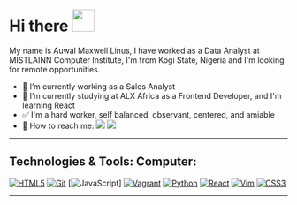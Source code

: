 # Hi there <img src="assets/wave.gif" width="40">

My name is Auwal Maxwell Linus, I have worked as a Data Analyst at MISTLAINN Computer Institute, I'm from Kogi State, Nigeria and I'm looking for remote opportunities.

- 🔭 I’m currently working as a Sales Analyst
- 🌱 I’m currently studying at ALX Africa as a Frontend Developer, and I'm learning React
- ✅ I'm a hard worker, self balanced, observant, centered, and amiable
- 📍 How to reach me: [<img src="https://img.shields.io/badge/Linkedin-0A66C2.svg?&style=plastic&logo=linkedin&logoColor=white"/>](https://www.linkedin.com/in/auwalliinus)
[<img src="https://img.shields.io/badge/Twitter-1DA1F2.svg?&style=plastic&logo=twitter&logoColor=white"/>](https://twitter.com/LinusAuwal)

---

## Technologies & Tools: Computer:

[![HTML5](https://img.shields.io/badge/≡-HTML5-E34F26?&style=flat-square&logo=html5&labelColor=282828)](https://developer.mozilla.org/en-US/docs/Web/HTML)
[![Git](https://img.shields.io/badge/≡-Git-F05032?logo=git&style=flat-square&labelColor=282828)](https://git-scm.com/)
[![JavaScript](https://img.shields.io/badge/≡-JavaScript-F7DF1E?logo=javascript&style=flat-square&labelColor=282828)]
[![Vagrant](https://img.shields.io/badge/≡-Vagrant-1563FF?logo=vagrant&style=flat-square&logoColor=1563FF&labelColor=282828)](https://www.vagrantup.com/)
[![Python](https://img.shields.io/badge/≡-Python-3776AB?logo=Python&style=flat-square&labelColor=282828)](https://www.python.org/)
[![React](https://img.shields.io/badge/≡-React-61DAFB?logo=react&style=flat-square&labelColor=282828)](https://reactjs.org/)
[![Vim](https://img.shields.io/badge/≡-Vim-019733?logo=Vim&style=flat-square&logoColor=019733&labelColor=282828)](https://www.vim.org/)
[![CSS3](https://img.shields.io/badge/≡-CSS3-1572B6?logo=css3&style=flat-square&logoColor=1572B6&labelColor=282828)](https://developer.mozilla.org/en-US/docs/Web/CSS)

---

<!-- Resources -->
<!-- Icons: https://simpleicons.org/ -->
<!-- GitHub Stats: https://github.com/anuraghazra/github-readme-stats -->
<!-- Emojis: https://emojipedia.org/emoji/ -->
<!-- HTML Emojis: https://www.fileformat.info/index.htm -->
<!-- Shields: https://shields.io/ -->
<!-- Awesome GitHub Profile README: https://github.com/abhisheknaiidu/awesome-github-profile-readme -->
<!-- bg_color=1d1f21 -->

